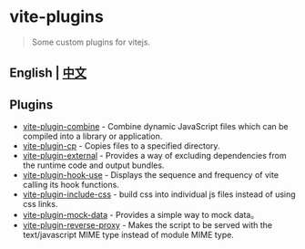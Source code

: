 # vite-plugins

> Some custom plugins for vitejs.

## English | [中文](./README_zh_CN.md)

## Plugins

* [vite-plugin-combine](packages/vite-plugin-combine) - Combine dynamic JavaScript files which can be compiled into a library or application.
* [vite-plugin-cp](packages/vite-plugin-cp) - Copies files to a specified directory.
* [vite-plugin-external](packages/vite-plugin-external) - Provides a way of excluding dependencies from the runtime code and output bundles.
* [vite-plugin-hook-use](packages/vite-plugin-hook-use) - Displays the sequence and frequency of vite calling its hook functions.
* [vite-plugin-include-css](packages/vite-plugin-include-css) - build css into individual js files instead of using css links.
* [vite-plugin-mock-data](packages/vite-plugin-mock-data) - Provides a simple way to mock data。
* [vite-plugin-reverse-proxy](packages/vite-plugin-reverse-proxy) - Makes the script to be served with the text/javascript MIME type instead of module MIME type.
